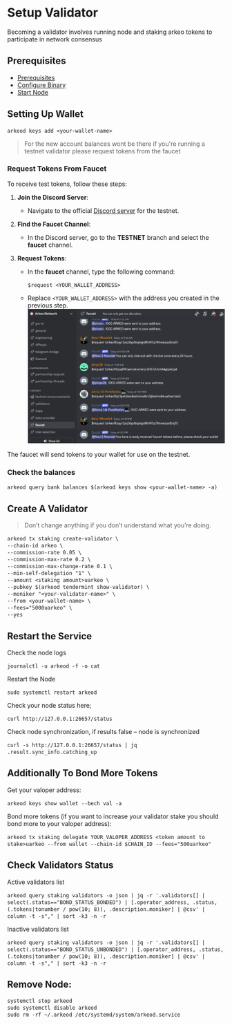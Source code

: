 # Setup Validator
Becoming a validator involves running node and staking arkeo tokens to participate in network consensus 

## Prerequisites

- [Prerequisites](./TESTNET.md#prerequisites) 
- [Configure Binary](./TESTNET.md#arkeo-binary)
- [Start Node](./TESTNET.md#configure-service)


## Setting Up Wallet 
```shell
arkeod keys add <your-wallet-name>
```
> For the new account balances wont be there if you're running a testnet validator please request tokens from the faucet 

### Request Tokens From Faucet
To receive test tokens, follow these steps:

1. **Join the Discord Server**:
   - Navigate to the official [Discord server](https://discord.com/invite/BfEHpm6uFc) for the testnet.

2. **Find the Faucet Channel**:
   - In the Discord server, go to the **TESTNET** branch and select the **faucet** channel.

3. **Request Tokens**:
   - In the **faucet** channel, type the following command:
     ```
     $request <YOUR_WALLET_ADDRESS>
     ```
   - Replace `<YOUR_WALLET_ADDRESS>` with the address you created in the previous step.
     ![Faucet](../docs/img/faucet.png "Faucet")

The faucet will send tokens to your wallet for use on the testnet.


### Check the balances 
```shell
arkeod query bank balances $(arkeod keys show <your-wallet-name> -a)
```

## Create A Validator
> Don’t change anything if you don’t understand what you’re doing.

```shell
arkeod tx staking create-validator \
--chain-id arkeo \
--commission-rate 0.05 \
--commission-max-rate 0.2 \
--commission-max-change-rate 0.1 \
--min-self-delegation "1" \
--amount <staking amount>uarkeo \
--pubkey $(arkeod tendermint show-validator) \
--moniker "<your-validator-name>" \
--from <your-wallet-name> \
--fees="5000uarkeo" \
--yes
```

## Restart the Service
Check the node logs 
```shell
journalctl -u arkeod -f -o cat
```

Restart the Node
```shell
sudo systemctl restart arkeod
```

Check your node status here;
```shell
curl http://127.0.0.1:26657/status
```

Check node synchronization, if results false – node is synchronized

```shell
curl -s http://127.0.0.1:26657/status | jq .result.sync_info.catching_up
```

## Additionally To Bond More Tokens
Get your valoper address:

```shell
arkeod keys show wallet --bech val -a
```

Bond more tokens (if you want to increase your validator stake you should bond more to your valoper address):

```shell
arkeod tx staking delegate YOUR_VALOPER_ADDRESS <token amount to stake>uarkeo --from wallet --chain-id $CHAIN_ID --fees="500uarkeo"
```

## Check Validators Status
Active validators list

```shell
arkeod query staking validators -o json | jq -r '.validators[] | select(.status=="BOND_STATUS_BONDED") | [.operator_address, .status, (.tokens|tonumber / pow(10; 8)), .description.moniker] | @csv' | column -t -s"," | sort -k3 -n -r
```
Inactive validators list

```shell
arkeod query staking validators -o json | jq -r '.validators[] | select(.status=="BOND_STATUS_UNBONDED") | [.operator_address, .status, (.tokens|tonumber / pow(10; 8)), .description.moniker] | @csv' | column -t -s"," | sort -k3 -n -r
```

## Remove Node:
```shell
systemctl stop arkeod
sudo systemctl disable arkeod
sudo rm -rf ~/.arkeod /etc/systemd/system/arkeod.service
```